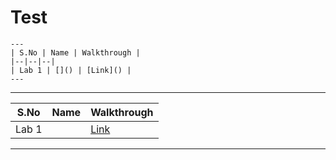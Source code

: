 # Test

```
---
| S.No | Name | Walkthrough |
|--|--|--|
| Lab 1 | []() | [Link]() |
---
```
---
| S.No | Name | Walkthrough |
|--|--|--|
| Lab 1 | []() | [Link]() |
---
